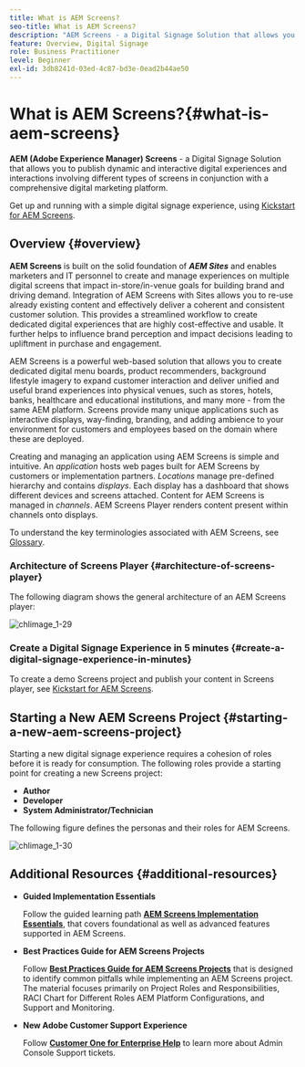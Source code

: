 ```yaml
---
title: What is AEM Screens?
seo-title: What is AEM Screens?
description: "AEM Screens - a Digital Signage Solution that allows you to publish dynamic and interactive digital experiences and interactions involving different types of screens in conjunction with a comprehensive digital marketing platform."
feature: Overview, Digital Signage
role: Business Practitioner
level: Beginner
exl-id: 3db8241d-03ed-4c87-bd3e-0ead2b44ae50
---
```

# What is AEM Screens?{#what-is-aem-screens}

**AEM (Adobe Experience Manager) Screens** - a Digital Signage Solution that allows you to publish dynamic and interactive digital experiences and interactions involving different types of screens in conjunction with a comprehensive digital marketing platform.

Get up and running with a simple digital signage experience, using [Kickstart for AEM Screens](kickstart-for-aem-screens.md).

## Overview {#overview}

**AEM Screens** is built on the solid foundation of ***AEM Sites*** and enables marketers and IT personnel to create and manage experiences on multiple digital screens that impact in-store/in-venue goals for building brand and driving demand. Integration of AEM Screens with Sites allows you to re-use already existing content and effectively deliver a coherent and consistent customer solution. This provides a streamlined workflow to create dedicated digital experiences that are highly cost-effective and usable. It further helps to influence brand perception and impact decisions leading to upliftment in purchase and engagement.

AEM Screens is a powerful web-based solution that allows you to create dedicated digital menu boards, product recommenders, background lifestyle imagery to expand customer interaction and deliver unified and useful brand experiences into physical venues, such as stores, hotels, banks, healthcare and educational institutions, and many more - from the same AEM platform. Screens provide many unique applications such as interactive displays, way-finding, branding, and adding ambience to your environment for customers and employees based on the domain where these are deployed.

Creating and managing an application using AEM Screens is simple and intuitive. An *application* hosts web pages built for AEM Screens by customers or implementation partners. *Locations* manage pre-defined hierarchy and contains *displays*. Each display has a dashboard that shows different devices and screens attached. Content for AEM Screens is managed in *channels*. AEM Screens Player renders content present within channels onto displays.

To understand the key terminologies associated with AEM Screens, see [Glossary](screens-glossary.md).

### Architecture of Screens Player {#architecture-of-screens-player}

The following diagram shows the general architecture of an AEM Screens player:

![chlimage_1-29](assets/chlimage_1-29.png)

### Create a Digital Signage Experience in 5 minutes {#create-a-digital-signage-experience-in-minutes}

To create a demo Screens project and publish your content in Screens player, see [Kickstart for AEM Screens](kickstart-for-aem-screens.md).

## Starting a New AEM Screens Project {#starting-a-new-aem-screens-project}

Starting a new digital signage experience requires a cohesion of roles before it is ready for consumption. The following roles provide a starting point for creating a new Screens project:

* **Author**
* **Developer**
* **System Administrator/Technician**

The following figure defines the personas and their roles for AEM Screens.

![chlimage_1-30](assets/chlimage_1-30.png)


## Additional Resources {#additional-resources}

* **Guided Implementation Essentials**

   Follow the guided learning path **[AEM Screens Implementation Essentials](https://guided.adobe.com/?launch=AEM-7a#recommended/solutions/experience-manager)**, that covers foundational as well as advanced features supported in AEM Screens.

* **Best Practices Guide for AEM Screens Projects**

   Follow **[Best Practices Guide for AEM Screens Projects](https://docs.adobe.com/content/help/en/experience-manager-screens/using/about-guide.html)** that is designed to identify common pitfalls while implementing an AEM Screens project. The material focuses primarily on Project Roles and Responsibilities, RACI Chart for Different Roles AEM Platform Configurations, and Support and Monitoring.

* **New Adobe Customer Support Experience**

   Follow **[Customer One for Enterprise Help](https://docs.adobe.com/content/help/en/customer-one/using/home.htmlhome.html#)** to learn more about Admin Console Support tickets.
